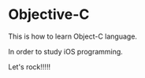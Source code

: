 # Objective-C

This is how to learn Object-C language.

In order to study iOS programming.

Let's rock!!!!!
